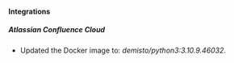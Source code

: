 #### Integrations
##### Atlassian Confluence Cloud
- Updated the Docker image to: *demisto/python3:3.10.9.46032*.
